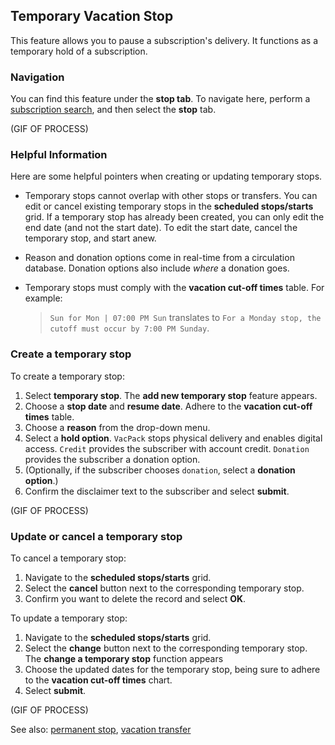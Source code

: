 ## Temporary Vacation Stop

This feature allows you to pause a subscription's delivery. It functions as a temporary hold of a subscription.

### Navigation

You can find this feature under the **stop tab**. To navigate here, perform a [subscription search](www.subsearch.com), and then select the **stop** tab.

(GIF OF PROCESS)

### Helpful Information

Here are some helpful pointers when creating or updating temporary stops.

- Temporary stops cannot overlap with other stops or transfers. You can edit or cancel existing temporary stops in the **scheduled stops/starts** grid. If a temporary stop has already been created, you can only edit the end date (and not the start date). To edit the start date, cancel the temporary stop, and start anew.

- Reason and donation options come in real-time from a circulation database. Donation options also include _where_ a donation goes.

- Temporary stops must comply with the **vacation cut-off times** table.
For example:
    > `Sun for Mon | 07:00 PM Sun` translates to `For a Monday stop, the cutoff must occur by 7:00 PM Sunday`.

### Create a temporary stop

To create a temporary stop:

1. Select **temporary stop**. The **add new temporary stop** feature appears.
2. Choose a **stop date** and **resume date**. Adhere to the **vacation cut-off times** table.
3. Choose a **reason** from the drop-down menu.
4. Select a **hold option**. `VacPack` stops physical delivery and enables digital access. `Credit` provides the subscriber with account credit. `Donation`  provides the subscriber a donation option.
5. (Optionally, if the subscriber chooses `donation`, select a **donation option**.)
6. Confirm the disclaimer text to the subscriber and select **submit**.

(GIF OF PROCESS)

### Update or cancel a temporary stop

To cancel a temporary stop:

1. Navigate to the **scheduled stops/starts** grid.
2. Select the **cancel** button next to the corresponding temporary stop.
3. Confirm you want to delete the record and select **OK**.

To update a temporary stop:

1. Navigate to the **scheduled stops/starts** grid.
2. Select the **change** button next to the corresponding temporary stop. The **change a temporary stop** function appears
3. Choose the updated dates for the temporary stop, being sure to adhere to the **vacation cut-off times** chart.
4. Select **submit**.

(GIF OF PROCESS)

See also: [permanent stop](example.com), [vacation transfer](example.com)


<br><br><br><br><br><br><br><br><br><br>